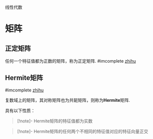 线性代数

# 矩阵

## 正定矩阵

任何一个特征值都为正数的矩阵，称为正定矩阵. #imcomplete [zhihu](https://zhuanlan.zhihu.com/p/93392382)

## Hermite矩阵

#imcomplete [zhihu](https://zhuanlan.zhihu.com/p/120333258)

复数域上的矩阵，其对称矩阵也为共轭矩阵，则称为**Hermite**矩阵.

具有以下性质：

>[!note]- Hermite矩阵的特征值都为实数

>[!note]- Hermite矩阵的任何两个不相同的特征值对应的特征向量正交

